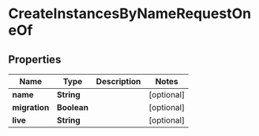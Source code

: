 

# CreateInstancesByNameRequestOneOf


## Properties

| Name | Type | Description | Notes |
|------------ | ------------- | ------------- | -------------|
|**name** | **String** |  |  [optional] |
|**migration** | **Boolean** |  |  [optional] |
|**live** | **String** |  |  [optional] |



